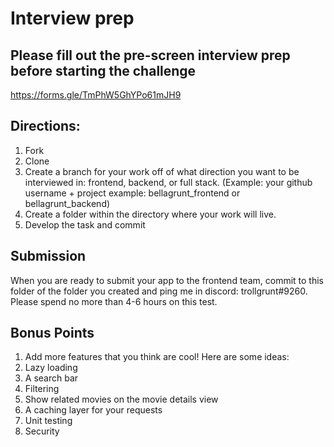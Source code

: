 # Interview prep

## Please fill out the pre-screen interview prep before starting the challenge
https://forms.gle/TmPhW5GhYPo61mJH9

## Directions:
1. Fork
2. Clone
3. Create a branch for your work off of what direction you want to be interviewed in: 
frontend, backend, or full stack.
(Example: your github username + project example: bellagrunt_frontend or bellagrunt_backend)
4. Create a folder within the directory where your work will live.
5. Develop the task and commit

## Submission
When you are ready to submit your app to the frontend team, commit to this folder of the folder you created and ping me in discord: trollgrunt#9260. Please spend no more than 4-6 hours on this test.

## Bonus Points
1. Add more features that you think are cool! Here are some ideas:
2. Lazy loading
3. A search bar
4. Filtering
5. Show related movies on the movie details view
6. A caching layer for your requests
7. Unit testing
8. Security